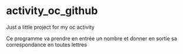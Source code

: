 # activity_oc_github
Just a little project for my oc activity

Ce programme va prendre en entrée un nombre et donner en sortie sa 
correspondance en toutes lettres
